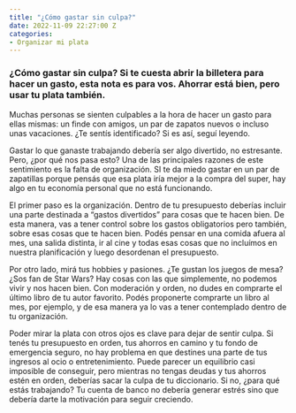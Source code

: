 ```yaml
---
title: "¿Cómo gastar sin culpa?"
date: 2022-11-09 22:27:00 Z
categories:
- Organizar mi plata
---
```


### ¿Cómo gastar sin culpa? Si te cuesta abrir la billetera para hacer un gasto, esta nota es para vos. Ahorrar está bien, pero usar tu plata también.

Muchas personas se sienten culpables a la hora de hacer un gasto para ellas mismas: un finde con amigos, un par de zapatos nuevos o incluso unas vacaciones. ¿Te sentís identificado? Si es así, seguí leyendo.

Gastar lo que ganaste trabajando debería ser algo divertido, no estresante. Pero, ¿por qué nos pasa esto? Una de las principales razones de este sentimiento es la falta de organización. SI te da miedo gastar en un par de zapatillas porque pensás que esa plata iría mejor a la compra del super, hay algo en tu economía personal que no está funcionando. 

El primer paso es la organización. Dentro de tu presupuesto deberías incluir una parte destinada a “gastos divertidos” para cosas que te hacen bien. De esta manera, vas a tener control sobre los gastos obligatorios pero también, sobre esas cosas que te hacen bien. Podés pensar en una comida afuera al mes, una salida distinta, ir al cine y todas esas cosas que no incluímos en nuestra planificación y luego desordenan el presupuesto. 

Por otro lado, mirá tus hobbies y pasiones. ¿Te gustan los juegos de mesa? ¿Sos fan de Star Wars? Hay cosas con las que simplemente, no podemos vivir y nos hacen bien. Con moderación y orden, no dudes en comprarte el último libro de tu autor favorito. Podés proponerte comprarte un libro al mes, por ejemplo, y de esa manera ya lo vas a tener contemplado dentro de tu organización. 

Poder mirar la plata con otros ojos es clave para dejar de sentir culpa. Si tenés tu presupuesto en orden, tus ahorros en camino y tu fondo de emergencia seguro, no hay problema en que destines una parte de tus ingresos al ocio o entretenimiento. Puede parecer un equilibrio casi imposible de conseguir, pero mientras no tengas deudas y tus ahorros estén en orden, deberías sacar la culpa de tu diccionario. Si no, ¿para qué estás trabajando? Tu cuenta de banco no debería generar estrés sino que debería darte la motivación para seguir creciendo.